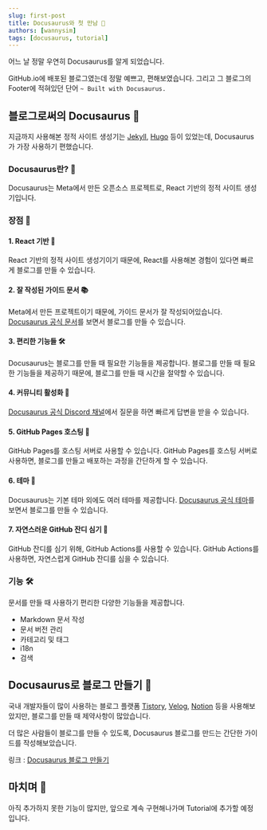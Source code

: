```yaml
---
slug: first-post
title: Docusaurus와 첫 만남 🦖
authors: [wannysim]
tags: [docusaurus, tutorial]
---
```


어느 날 정말 우연히 Docusaurus를 알게 되었습니다.

GitHub.io에 배포된 블로그였는데 정말 예쁘고, 편해보였습니다.
그리고 그 블로그의 Footer에 적혀있던 단어 `~ Built with Docusaurus.`

## 블로그로써의 Docusaurus 🦖

지금까지 사용해본 정적 사이트 생성기는 [Jekyll](https://jekyllrb.com/), [Hugo](https://gohugo.io/) 등이 있었는데, Docusaurus가 가장 사용하기 편했습니다.

### Docusaurus란? 🤔

Docusaurus는 Meta에서 만든 오픈소스 프로젝트로, React 기반의 정적 사이트 생성기입니다.

### 장점 🎉

#### 1. React 기반 📱

React 기반의 정적 사이트 생성기이기 때문에, React를 사용해본 경험이 있다면 빠르게 블로그를 만들 수 있습니다.

#### 2. 잘 작성된 가이드 문서 📚

Meta에서 만든 프로젝트이기 때문에, 가이드 문서가 잘 작성되어있습니다. [Docusaurus 공식 문서](https://docusaurus.io/docs)를 보면서 블로그를 만들 수 있습니다.

#### 3. 편리한 기능들 🛠

Docusaurus는 블로그를 만들 때 필요한 기능들을 제공합니다. 블로그를 만들 때 필요한 기능들을 제공하기 때문에, 블로그를 만들 때 시간을 절약할 수 있습니다.

#### 4. 커뮤니티 활성화 🤝

[Docusaurus 공식 Discord 채널](https://discord.com/invite/docusaurus)에서 질문을 하면 빠르게 답변을 받을 수 있습니다.

#### 5. GitHub Pages 호스팅 🚀

GitHub Pages를 호스팅 서버로 사용할 수 있습니다. GitHub Pages를 호스팅 서버로 사용하면, 블로그를 만들고 배포하는 과정을 간단하게 할 수 있습니다.

#### 6. 테마 🎨

Docusaurus는 기본 테마 외에도 여러 테마를 제공합니다. [Docusaurus 공식 테마](https://docusaurus.io/showcase)를 보면서 블로그를 만들 수 있습니다.

#### 7. 자연스러운 GitHub 잔디 심기 🌱

GitHub 잔디를 심기 위해, GitHub Actions를 사용할 수 있습니다. GitHub Actions를 사용하면, 자연스럽게 GitHub 잔디를 심을 수 있습니다.

### 기능 🛠

문서를 만들 때 사용하기 편리한 다양한 기능들을 제공합니다.

- Markdown 문서 작성
- 문서 버전 관리
- 카테고리 및 태그
- i18n
- 검색

## Docusaurus로 블로그 만들기 📝

국내 개발자들이 많이 사용하는 블로그 플랫폼 [Tistory](https://www.tistory.com/), [Velog](https://velog.io/), [Notion](https://www.notion.so/) 등을 사용해보았지만, 블로그를 만들 때 제약사항이 많았습니다.

더 많은 사람들이 블로그를 만들 수 있도록, Docusaurus 블로그를 만드는 간단한 가이드를 작성해보았습니다.

링크 : [Docusaurus 블로그 만들기](../../docs/docusaurus-tutorial/intro)

## 마치며 🎉

아직 추가하지 못한 기능이 많지만, 앞으로 계속 구현해나가며 Tutorial에 추가할 예정입니다.
